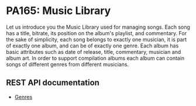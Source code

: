 # PA165: Music Library

Let us introduce you the Music Library used for managing songs. Each song has a title, bitrate, its position on the album's playlist, and commentary. For the sake of simplicity, each song belongs to exactly one musician, it is part of exactly one album, and can be of exactly one genre. Each album has basic attributes such as date of release, title, commentary, musician and album art. In order to support compilation albums each album can contain songs of different genres from different musicians.

## REST API documentation

- [Genres](docs/rest-api/genres.md)
